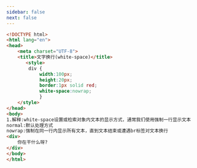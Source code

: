 ```yaml
---
sidebar: false
next: false
---
```

<BlogInfo/>






```html
<!DOCTYPE html>
<html lang="en">
<head>
    <meta charset="UTF-8">
    <title>文字换行(white-space)</title>
       <style>
        div {
            width:100px;
            height:20px;
            border:1px solid red;
            white-space:nowrap;
            }
    </style>
</head>
<body>
1.解释:white-space设置或检索对象内文本的显示方式，通常我们使用强制一行显示文本
normal:默认处理方式
nowrap:强制在同一行内显示所有文本，直到文本结束或遭遇br标签对文本换行
<div>
    你在干什么呀?
</div>
</body>
</html>
```






<ActionBox />
        
<style>#top-box {margin-top:0.5rem!important;}</style>